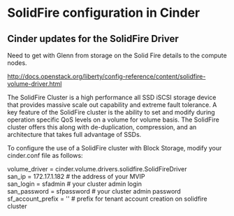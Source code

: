 # SolidFire configuration in Cinder

## Cinder updates for the SolidFire Driver

Need to get with Glenn from storage on the Solid Fire details to the compute nodes.  

http://docs.openstack.org/liberty/config-reference/content/solidfire-volume-driver.html

The SolidFire Cluster is a high performance all SSD iSCSI storage device that provides massive scale out capability and extreme fault tolerance. A key feature of the SolidFire cluster is the ability to set and modify during operation specific QoS levels on a volume for volume basis. The SolidFire cluster offers this along with de-duplication, compression, and an architecture that takes full advantage of SSDs.

To configure the use of a SolidFire cluster with Block Storage, modify your cinder.conf file as follows:

volume_driver = cinder.volume.drivers.solidfire.SolidFireDriver  
san_ip = 172.17.1.182         # the address of your MVIP  
san_login = sfadmin           # your cluster admin login  
san_password = sfpassword     # your cluster admin password  
sf_account_prefix = ''        # prefix for tenant account creation on solidfire cluster  
